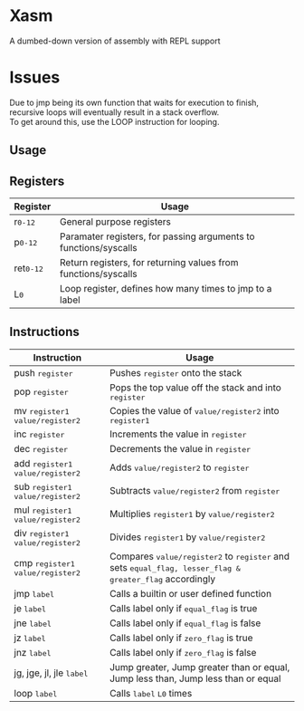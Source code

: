 # Xasm
A dumbed-down version of assembly with REPL support

# Issues
Due to jmp being its own function that waits for execution to finish, recursive loops will eventually result in a stack overflow.<br>
To get around this, use the LOOP instruction for looping.

## Usage

## Registers
|Register|Usage|
|---|---|
|r<kbd>0-12</kbd>|General purpose registers|
|p<kbd>0-12</kbd>|Paramater registers, for passing arguments to functions/syscalls|
|ret<kbd>0-12</kbd>|Return registers, for returning values from functions/syscalls|
|L<kbd>0</kbd>|Loop register, defines how many times to jmp to a label|

## Instructions
|Instruction|Usage|
|---|---|
|push <kbd>register</kbd>|Pushes <kbd>register</kbd> onto the stack|
|pop <kbd>register</kbd>|Pops the top value off the stack and into <kbd>register</kbd>|
|mv <kbd>register1</kbd> <kbd>value/register2</kbd>|Copies the value of <kbd>value/register2</kbd> into <kbd>register1</kbd>|
|inc <kbd>register</kbd>|Increments the value in <kbd>register</kbd>|
|dec <kbd>register</kbd>|Decrements the value in <kbd>register</kbd>|
|add <kbd>register1</kbd> <kbd>value/register2</kbd>|Adds <kbd>value/register2</kbd> to <kbd>register</kbd>|
|sub <kbd>register1</kbd> <kbd>value/register2</kbd>|Subtracts <kbd>value/register2</kbd> from <kbd>register</kbd>|
|mul <kbd>register1</kbd> <kbd>value/register2</kbd>|Multiplies <kbd>register1</kbd> by <kbd>value/register2</kbd>|
|div <kbd>register1</kbd> <kbd>value/register2</kbd>|Divides <kbd>register1</kbd> by <kbd>value/register2</kbd>|
|cmp <kbd>register1</kbd> <kbd>value/register2</kbd>|Compares <kbd>value/register2</kbd> to <kbd>register</kbd> and sets <kbd>equal_flag, lesser_flag & greater_flag</kbd> accordingly|
|jmp <kbd>label</kbd>|Calls a builtin or user defined function|
|je <kbd>label</kbd>|Calls label only if <kbd>equal_flag</kbd> is true|
|jne <kbd>label</kbd>|Calls label only if <kbd>equal_flag</kbd> is false|
|jz <kbd>label</kbd>|Calls label only if <kbd>zero_flag</kbd> is true|
|jnz <kbd>label</kbd>|Calls label only if <kbd>zero_flag</kbd> is false|
|jg, jge, jl, jle <kbd>label</kbd>|Jump greater, Jump greater than or equal, Jump less than, Jump less than or equal|
|loop <kbd>label</kbd>|Calls <kbd>label</kbd> <kbd>L0</kbd> times|
